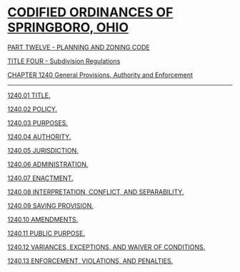 [CODIFIED ORDINANCES OF SPRINGBORO, OHIO](index.html)
=====================================================

[PART TWELVE - PLANNING AND ZONING CODE](465ba412.html)

[TITLE FOUR - Subdivision Regulations](48c4a412.html)

[CHAPTER 1240 General Provisions, Authority and
Enforcement](48d0a412.html)

* * * * *

[1240.01 TITLE.](48e8a412.html)

[1240.02 POLICY.](48eca412.html)

[1240.03 PURPOSES.](48f6a412.html)

[1240.04 AUTHORITY.](4907a412.html)

[1240.05 JURISDICTION.](490ba412.html)

[1240.06 ADMINISTRATION.](491aa412.html)

[1240.07 ENACTMENT.](4920a412.html)

[1240.08 INTERPRETATION, CONFLICT, AND SEPARABILITY.](4924a412.html)

[1240.09 SAVING PROVISION.](492ea412.html)

[1240.10 AMENDMENTS.](4932a412.html)

[1240.11 PUBLIC PURPOSE.](4936a412.html)

[1240.12 VARIANCES, EXCEPTIONS, AND WAIVER OF
CONDITIONS.](493aa412.html)

[1240.13 ENFORCEMENT, VIOLATIONS, AND PENALTIES.](4946a412.html)
